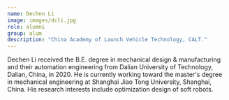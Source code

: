 ```yaml
---
name: Dechen Li 
image: images/dcli.jpg
role: alumni
group: alum
description: "China Academy of Launch Vehicle Technology, CALT."
---
```

Dechen Li received the B.E. degree in mechanical design & manufacturing and their automation engineering from Dalian University of Technology,
Dalian, China, in 2020. He is currently working toward the master's degree in mechanical engineering at Shanghai Jiao Tong University, Shanghai, China. His research interests include optimization design of soft robots.

